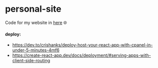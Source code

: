 # personal-site

Code for my website in [here](https://ulan13.me) 🌐

#### deploy:

- https://dev.to/crishanks/deploy-host-your-react-app-with-cpanel-in-under-5-minutes-4mf6
- https://create-react-app.dev/docs/deployment/#serving-apps-with-client-side-routing
